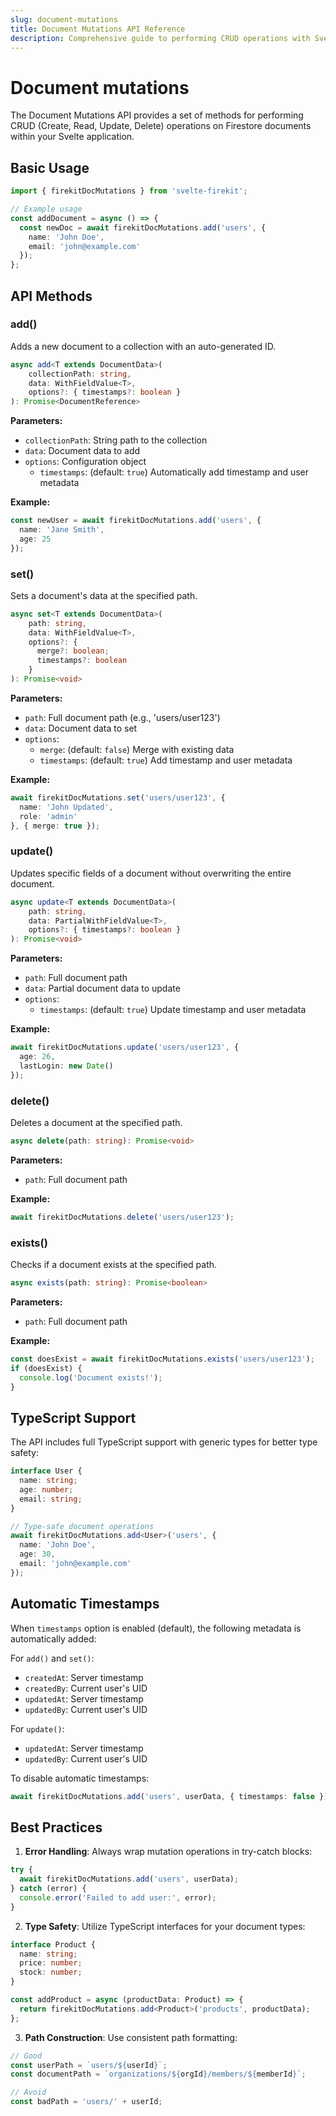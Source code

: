```yaml
---
slug: document-mutations
title: Document Mutations API Reference
description: Comprehensive guide to performing CRUD operations with Svelte Firekit's Document Mutations API, including TypeScript support, automatic timestamps, and best practices for managing Firestore documents in your Svelte applications.
---
```


# Document mutations

The Document Mutations API provides a set of methods for performing CRUD (Create, Read, Update, Delete) operations on Firestore documents within your Svelte application.


## Basic Usage

```typescript
import { firekitDocMutations } from 'svelte-firekit';

// Example usage
const addDocument = async () => {
  const newDoc = await firekitDocMutations.add('users', {
    name: 'John Doe',
    email: 'john@example.com'
  });
};
```

## API Methods

### add()

Adds a new document to a collection with an auto-generated ID.

```typescript
async add<T extends DocumentData>(
    collectionPath: string,
    data: WithFieldValue<T>,
    options?: { timestamps?: boolean }
): Promise<DocumentReference>
```

**Parameters:**
- `collectionPath`: String path to the collection
- `data`: Document data to add
- `options`: Configuration object
  - `timestamps`: (default: `true`) Automatically add timestamp and user metadata

**Example:**
```typescript
const newUser = await firekitDocMutations.add('users', {
  name: 'Jane Smith',
  age: 25
});
```

### set()

Sets a document's data at the specified path.

```typescript
async set<T extends DocumentData>(
    path: string,
    data: WithFieldValue<T>,
    options?: { 
      merge?: boolean;
      timestamps?: boolean 
    }
): Promise<void>
```

**Parameters:**
- `path`: Full document path (e.g., 'users/user123')
- `data`: Document data to set
- `options`:
  - `merge`: (default: `false`) Merge with existing data
  - `timestamps`: (default: `true`) Add timestamp and user metadata

**Example:**
```typescript
await firekitDocMutations.set('users/user123', {
  name: 'John Updated',
  role: 'admin'
}, { merge: true });
```

### update()

Updates specific fields of a document without overwriting the entire document.

```typescript
async update<T extends DocumentData>(
    path: string,
    data: PartialWithFieldValue<T>,
    options?: { timestamps?: boolean }
): Promise<void>
```

**Parameters:**
- `path`: Full document path
- `data`: Partial document data to update
- `options`:
  - `timestamps`: (default: `true`) Update timestamp and user metadata

**Example:**
```typescript
await firekitDocMutations.update('users/user123', {
  age: 26,
  lastLogin: new Date()
});
```

### delete()

Deletes a document at the specified path.

```typescript
async delete(path: string): Promise<void>
```

**Parameters:**
- `path`: Full document path

**Example:**
```typescript
await firekitDocMutations.delete('users/user123');
```

### exists()

Checks if a document exists at the specified path.

```typescript
async exists(path: string): Promise<boolean>
```

**Parameters:**
- `path`: Full document path

**Example:**
```typescript
const doesExist = await firekitDocMutations.exists('users/user123');
if (doesExist) {
  console.log('Document exists!');
}
```

## TypeScript Support

The API includes full TypeScript support with generic types for better type safety:

```typescript
interface User {
  name: string;
  age: number;
  email: string;
}

// Type-safe document operations
await firekitDocMutations.add<User>('users', {
  name: 'John Doe',
  age: 30,
  email: 'john@example.com'
});
```

## Automatic Timestamps

When `timestamps` option is enabled (default), the following metadata is automatically added:

For `add()` and `set()`:
- `createdAt`: Server timestamp
- `createdBy`: Current user's UID
- `updatedAt`: Server timestamp
- `updatedBy`: Current user's UID

For `update()`:
- `updatedAt`: Server timestamp
- `updatedBy`: Current user's UID

To disable automatic timestamps:

```typescript
await firekitDocMutations.add('users', userData, { timestamps: false });
```

## Best Practices

1. **Error Handling**: Always wrap mutation operations in try-catch blocks:
```typescript
try {
  await firekitDocMutations.add('users', userData);
} catch (error) {
  console.error('Failed to add user:', error);
}
```

2. **Type Safety**: Utilize TypeScript interfaces for your document types:
```typescript
interface Product {
  name: string;
  price: number;
  stock: number;
}

const addProduct = async (productData: Product) => {
  return firekitDocMutations.add<Product>('products', productData);
};
```

3. **Path Construction**: Use consistent path formatting:
```typescript
// Good
const userPath = `users/${userId}`;
const documentPath = `organizations/${orgId}/members/${memberId}`;

// Avoid
const badPath = 'users/' + userId;
```